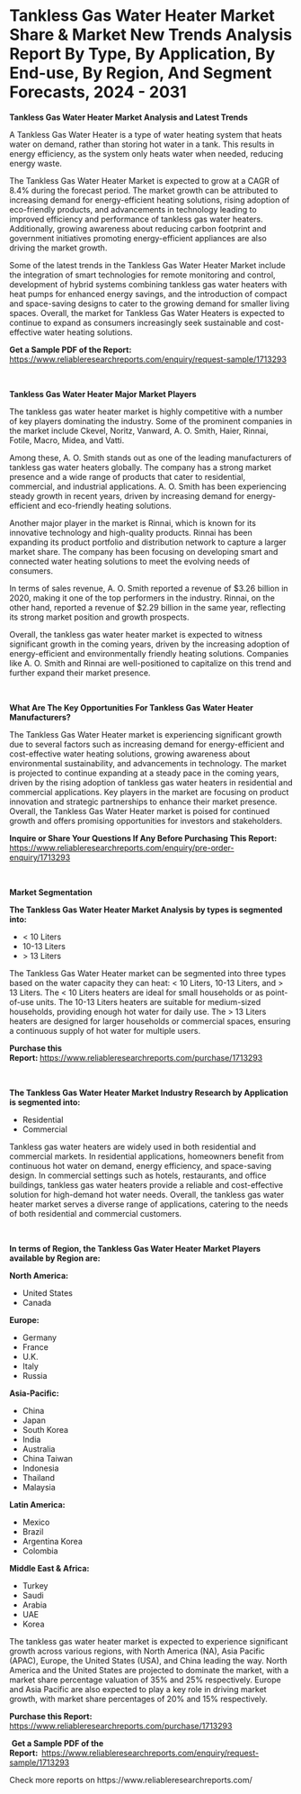 <p><h1>Tankless Gas Water Heater Market Share & Market New Trends Analysis Report By Type, By Application, By End-use, By Region, And Segment Forecasts, 2024 - 2031</h1></p><p><strong>Tankless Gas Water Heater Market Analysis and Latest Trends</strong></p>
<p><p>A Tankless Gas Water Heater is a type of water heating system that heats water on demand, rather than storing hot water in a tank. This results in energy efficiency, as the system only heats water when needed, reducing energy waste.</p><p>The Tankless Gas Water Heater Market is expected to grow at a CAGR of 8.4% during the forecast period. The market growth can be attributed to increasing demand for energy-efficient heating solutions, rising adoption of eco-friendly products, and advancements in technology leading to improved efficiency and performance of tankless gas water heaters. Additionally, growing awareness about reducing carbon footprint and government initiatives promoting energy-efficient appliances are also driving the market growth.</p><p>Some of the latest trends in the Tankless Gas Water Heater Market include the integration of smart technologies for remote monitoring and control, development of hybrid systems combining tankless gas water heaters with heat pumps for enhanced energy savings, and the introduction of compact and space-saving designs to cater to the growing demand for smaller living spaces. Overall, the market for Tankless Gas Water Heaters is expected to continue to expand as consumers increasingly seek sustainable and cost-effective water heating solutions.</p></p>
<p><strong>Get a Sample PDF of the Report:&nbsp;</strong> <a href="https://www.reliableresearchreports.com/enquiry/request-sample/1713293">https://www.reliableresearchreports.com/enquiry/request-sample/1713293</a></p>
<p>&nbsp;</p>
<p><strong>Tankless Gas Water Heater Major Market Players</strong></p>
<p><p>The tankless gas water heater market is highly competitive with a number of key players dominating the industry. Some of the prominent companies in the market include Ckevel, Noritz, Vanward, A. O. Smith, Haier, Rinnai, Fotile, Macro, Midea, and Vatti.</p><p>Among these, A. O. Smith stands out as one of the leading manufacturers of tankless gas water heaters globally. The company has a strong market presence and a wide range of products that cater to residential, commercial, and industrial applications. A. O. Smith has been experiencing steady growth in recent years, driven by increasing demand for energy-efficient and eco-friendly heating solutions.</p><p>Another major player in the market is Rinnai, which is known for its innovative technology and high-quality products. Rinnai has been expanding its product portfolio and distribution network to capture a larger market share. The company has been focusing on developing smart and connected water heating solutions to meet the evolving needs of consumers.</p><p>In terms of sales revenue, A. O. Smith reported a revenue of $3.26 billion in 2020, making it one of the top performers in the industry. Rinnai, on the other hand, reported a revenue of $2.29 billion in the same year, reflecting its strong market position and growth prospects.</p><p>Overall, the tankless gas water heater market is expected to witness significant growth in the coming years, driven by the increasing adoption of energy-efficient and environmentally friendly heating solutions. Companies like A. O. Smith and Rinnai are well-positioned to capitalize on this trend and further expand their market presence.</p></p>
<p>&nbsp;</p>
<p><strong>What Are The Key Opportunities For Tankless Gas Water Heater Manufacturers?</strong></p>
<p><p>The Tankless Gas Water Heater market is experiencing significant growth due to several factors such as increasing demand for energy-efficient and cost-effective water heating solutions, growing awareness about environmental sustainability, and advancements in technology. The market is projected to continue expanding at a steady pace in the coming years, driven by the rising adoption of tankless gas water heaters in residential and commercial applications. Key players in the market are focusing on product innovation and strategic partnerships to enhance their market presence. Overall, the Tankless Gas Water Heater market is poised for continued growth and offers promising opportunities for investors and stakeholders.</p></p>
<p><strong>Inquire or Share Your Questions If Any Before Purchasing This Report:</strong> <a href="https://www.reliableresearchreports.com/enquiry/pre-order-enquiry/1713293">https://www.reliableresearchreports.com/enquiry/pre-order-enquiry/1713293</a></p>
<p>&nbsp;</p>
<p><strong>Market Segmentation</strong></p>
<p><strong>The Tankless Gas Water Heater Market Analysis by types is segmented into:</strong></p>
<p><ul><li>< 10 Liters</li><li>10-13 Liters</li><li>> 13 Liters</li></ul></p>
<p><p>The Tankless Gas Water Heater market can be segmented into three types based on the water capacity they can heat: < 10 Liters, 10-13 Liters, and > 13 Liters. The < 10 Liters heaters are ideal for small households or as point-of-use units. The 10-13 Liters heaters are suitable for medium-sized households, providing enough hot water for daily use. The > 13 Liters heaters are designed for larger households or commercial spaces, ensuring a continuous supply of hot water for multiple users.</p></p>
<p><strong>Purchase this Report:&nbsp;</strong><a href="https://www.reliableresearchreports.com/purchase/1713293">https://www.reliableresearchreports.com/purchase/1713293</a></p>
<p>&nbsp;</p>
<p><strong>The Tankless Gas Water Heater Market Industry Research by Application is segmented into:</strong></p>
<p><ul><li>Residential</li><li>Commercial</li></ul></p>
<p><p>Tankless gas water heaters are widely used in both residential and commercial markets. In residential applications, homeowners benefit from continuous hot water on demand, energy efficiency, and space-saving design. In commercial settings such as hotels, restaurants, and office buildings, tankless gas water heaters provide a reliable and cost-effective solution for high-demand hot water needs. Overall, the tankless gas water heater market serves a diverse range of applications, catering to the needs of both residential and commercial customers.</p></p>
<p>&nbsp;</p>
<p><strong>In terms of Region, the Tankless Gas Water Heater Market Players available by Region are:</strong></p>
<p>
    <p> <strong> North America: </strong>
        <ul>
            <li>United States</li>
            <li>Canada</li>
        </ul>
        </p> 
    <p> <strong> Europe: </strong>
        <ul>
            <li>Germany</li>
            <li>France</li>
            <li>U.K.</li>
            <li>Italy</li>
            <li>Russia</li>
        </ul>
        </p> 
    <p> <strong> Asia-Pacific: </strong>
        <ul>
            <li>China</li>
            <li>Japan</li>
            <li>South Korea</li>
            <li>India</li>
            <li>Australia</li>
            <li>China Taiwan</li>
            <li>Indonesia</li>
            <li>Thailand</li>
            <li>Malaysia</li>
        </ul>
        </p> 
    <p> <strong> Latin America: </strong>
        <ul>
            <li>Mexico</li>
            <li>Brazil</li>
            <li>Argentina Korea</li>
            <li>Colombia</li>
        </ul>
        </p> 
    <p> <strong> Middle East & Africa: </strong>
        <ul>
            <li>Turkey</li>
            <li>Saudi</li>
            <li>Arabia</li>
            <li>UAE</li>
            <li>Korea</li>
        </ul>
    </p>
    </p>
<p><p>The tankless gas water heater market is expected to experience significant growth across various regions, with North America (NA), Asia Pacific (APAC), Europe, the United States (USA), and China leading the way. North America and the United States are projected to dominate the market, with a market share percentage valuation of 35% and 25% respectively. Europe and Asia Pacific are also expected to play a key role in driving market growth, with market share percentages of 20% and 15% respectively.</p></p>
<p><strong>Purchase this Report: </strong><a href="https://www.reliableresearchreports.com/purchase/1713293">https://www.reliableresearchreports.com/purchase/1713293</a></p>
<p>&nbsp;<strong>Get a Sample PDF of the Report:&nbsp;&nbsp;</strong><a href="https://www.reliableresearchreports.com/enquiry/request-sample/1713293">https://www.reliableresearchreports.com/enquiry/request-sample/1713293</a></p>
<p><strong></strong></p>
<p>Check more reports on https://www.reliableresearchreports.com/</p>
